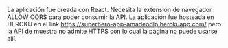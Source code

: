 La aplicación fue creada con React. Necesita la extensión de navegador ALLOW CORS para poder consumir la API.
La aplicación fue hosteada en HEROKU en el link https://superhero-app-amadeodlp.herokuapp.com/ pero la API de muestra no admite HTTPS con lo cual la página no puede usarse allí.
